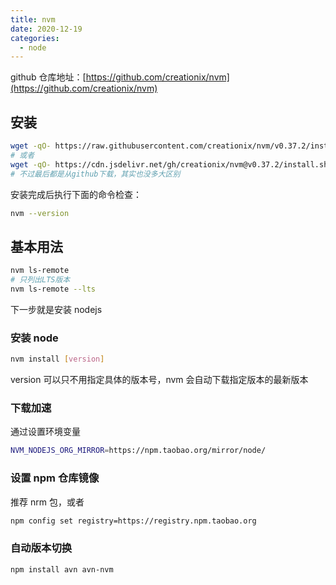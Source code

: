 ```yaml
---
title: nvm
date: 2020-12-19
categories:
  - node
---
```


github 仓库地址：[https://github.com/creationix/nvm](https://github.com/creationix/nvm)

## 安装

```bash
wget -qO- https://raw.githubusercontent.com/creationix/nvm/v0.37.2/install.sh | bash
# 或者
wget -qO- https://cdn.jsdelivr.net/gh/creationix/nvm@v0.37.2/install.sh | bash
# 不过最后都是从github下载，其实也没多大区别
```

安装完成后执行下面的命令检查：

```bash
nvm --version
```

<!-- more -->

## 基本用法

```bash
nvm ls-remote
# 只列出LTS版本
nvm ls-remote --lts
```

下一步就是安装 nodejs

### 安装 node

```bash
nvm install [version]
```

version 可以只不用指定具体的版本号，nvm 会自动下载指定版本的最新版本

### 下载加速

通过设置环境变量

```bash
NVM_NODEJS_ORG_MIRROR=https://npm.taobao.org/mirror/node/
```

### 设置 npm 仓库镜像

推荐 nrm 包，或者

```bash
npm config set registry=https://registry.npm.taobao.org
```

### 自动版本切换

```bash
npm install avn avn-nvm
```
